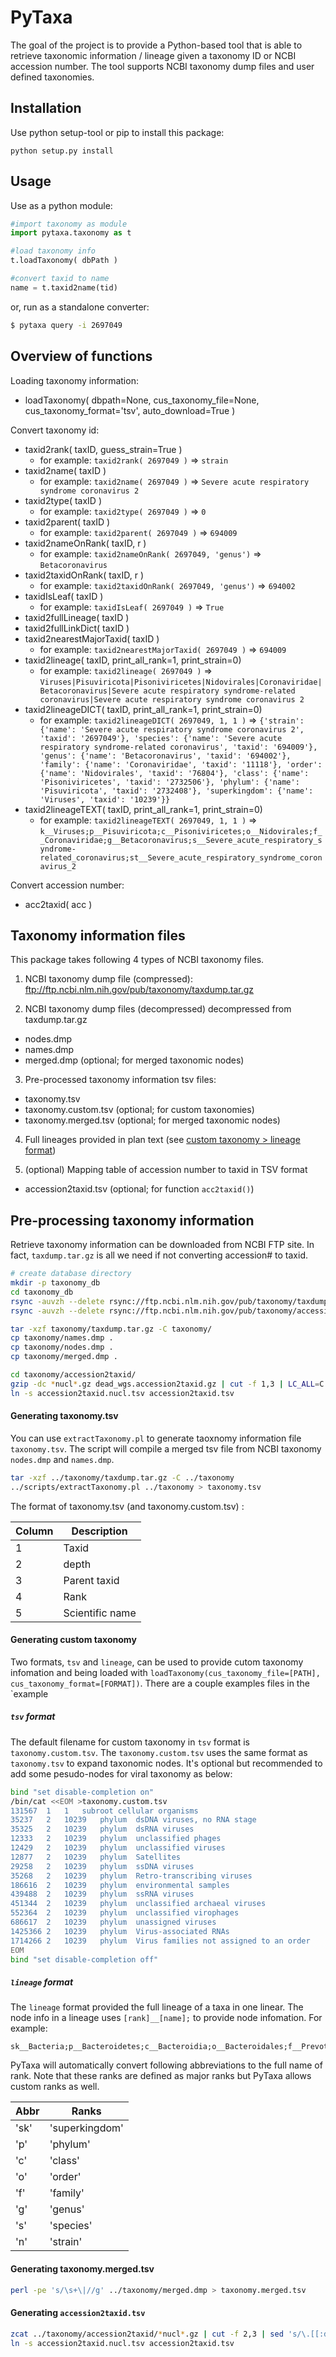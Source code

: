 # PyTaxa

The goal of the project is to provide a Python-based tool that is able to retrieve taxonomic information / lineage given a taxonomy ID or NCBI accession number. The tool supports NCBI taxonomy dump files and user defined taxonomies.

## Installation

Use python setup-tool or pip to install this package:
```
python setup.py install
```

## Usage

Use as a python module:

```python
#import taxonomy as module
import pytaxa.taxonomy as t

#load taxonomy info
t.loadTaxonomy( dbPath )

#convert taxid to name
name = t.taxid2name(tid)
```

or, run as a standalone converter:

```sh
$ pytaxa query -i 2697049
```

## Overview of functions

Loading taxonomy information:

- loadTaxonomy( dbpath=None, cus_taxonomy_file=None, cus_taxonomy_format='tsv', auto_download=True )

Convert taxonomy id:

- taxid2rank( taxID, guess_strain=True )
    - for example: `taxid2rank( 2697049 )` => `strain`
- taxid2name( taxID )
    - for example: `taxid2name( 2697049 )` => `Severe acute respiratory syndrome coronavirus 2`
- taxid2type( taxID )
    - for example: `taxid2type( 2697049 )` => `0`
- taxid2parent( taxID )
    - for example: `taxid2parent( 2697049 )` => `694009`
- taxid2nameOnRank( taxID, r )
    - for example: `taxid2nameOnRank( 2697049, 'genus')` => `Betacoronavirus`
- taxid2taxidOnRank( taxID, r )
    - for example: `taxid2taxidOnRank( 2697049, 'genus')` => `694002`
- taxidIsLeaf( taxID )
    - for example: `taxidIsLeaf( 2697049 )` => `True`
- taxid2fullLineage( taxID )
- taxid2fullLinkDict( taxID )
- taxid2nearestMajorTaxid( taxID )
    - for example: `taxid2nearestMajorTaxid( 2697049 )` => `694009`
- taxid2lineage( taxID, print_all_rank=1, print_strain=0)
    - for example: `taxid2lineage( 2697049 )` => `Viruses|Pisuviricota|Pisoniviricetes|Nidovirales|Coronaviridae|Betacoronavirus|Severe acute respiratory syndrome-related coronavirus|Severe acute respiratory syndrome coronavirus 2`
- taxid2lineageDICT( taxID, print_all_rank=1, print_strain=0)
    - for example: `taxid2lineageDICT( 2697049, 1, 1 )` => `{'strain': {'name': 'Severe acute respiratory syndrome coronavirus 2', 'taxid': '2697049'}, 'species': {'name': 'Severe acute respiratory syndrome-related coronavirus', 'taxid': '694009'}, 'genus': {'name': 'Betacoronavirus', 'taxid': '694002'}, 'family': {'name': 'Coronaviridae', 'taxid': '11118'}, 'order': {'name': 'Nidovirales', 'taxid': '76804'}, 'class': {'name': 'Pisoniviricetes', 'taxid': '2732506'}, 'phylum': {'name': 'Pisuviricota', 'taxid': '2732408'}, 'superkingdom': {'name': 'Viruses', 'taxid': '10239'}}`
- taxid2lineageTEXT( taxID, print_all_rank=1, print_strain=0)
    - for example: `taxid2lineageTEXT( 2697049, 1, 1 )` => `k__Viruses;p__Pisuviricota;c__Pisoniviricetes;o__Nidovirales;f__Coronaviridae;g__Betacoronavirus;s__Severe_acute_respiratory_syndrome-related_coronavirus;st__Severe_acute_respiratory_syndrome_coronavirus_2`

Convert accession number:

- acc2taxid( acc )


## Taxonomy information files

This package takes following 4 types of NCBI taxonomy files.

1. NCBI taxonomy dump file (compressed):
ftp://ftp.ncbi.nlm.nih.gov/pub/taxonomy/taxdump.tar.gz

2. NCBI taxonomy dump files (decompressed)
decompressed from taxdump.tar.gz
- nodes.dmp
- names.dmp
- merged.dmp (optional; for merged taxonomic nodes)

3. Pre-processed taxonomy information tsv files:
- taxonomy.tsv
- taxonomy.custom.tsv (optional; for custom taxonomies)
- taxonomy.merged.tsv (optional; for merged taxonomic nodes)

4. Full lineages provided in plan text (see [custom taxonomy > lineage format](#lineage_format))

5. (optional) Mapping table of accession number to taxid in TSV format
- accession2taxid.tsv (optional; for function `acc2taxid()`)


## Pre-processing taxonomy information

Retrieve taxonomy information can be downloaded from NCBI FTP site. In fact, `taxdump.tar.gz` is all we need if not converting accession# to taxid.

```sh
# create database directory
mkdir -p taxonomy_db
cd taxonomy_db
rsync -auvzh --delete rsync://ftp.ncbi.nlm.nih.gov/pub/taxonomy/taxdump.tar.gz taxonomy/
rsync -auvzh --delete rsync://ftp.ncbi.nlm.nih.gov/pub/taxonomy/accession2taxid taxonomy/

tar -xzf taxonomy/taxdump.tar.gz -C taxonomy/
cp taxonomy/names.dmp .
cp taxonomy/nodes.dmp .
cp taxonomy/merged.dmp .

cd taxonomy/accession2taxid/
gzip -dc *nucl*.gz dead_wgs.accession2taxid.gz | cut -f 1,3 | LC_ALL=C sort -T . > ../../accession2taxid.nucl.tsv
ln -s accession2taxid.nucl.tsv accession2taxid.tsv
```

#### Generating taxonomy.tsv

You can use `extractTaxonomy.pl` to generate taoxnomy information file `taxonomy.tsv`. The script will compile a merged tsv file from NCBI taxonomy `nodes.dmp` and `names.dmp`.

```sh
tar -xzf ../taxonomy/taxdump.tar.gz -C ../taxonomy
../scripts/extractTaxonomy.pl ../taxonomy > taxonomy.tsv
```
The format of taxonomy.tsv (and taxonomy.custom.tsv) :

| Column | Description     | 
|--------|-----------------| 
| 1      | Taxid           | 
| 2      | depth           | 
| 3      | Parent taxid    | 
| 4      | Rank            | 
| 5      | Scientific name | 

#### Generating custom taxonomy

Two formats, `tsv` and `lineage`, can be used to provide cutom taxonomy infomation and being loaded with `loadTaxonomy(cus_taxonomy_file=[PATH], cus_taxonomy_format=[FORMAT])`. There are a couple examples files in the `example

##### `tsv` format

The default filename for custom taxonomy in `tsv` format is `taxonomy.custom.tsv`. The `taxonomy.custom.tsv` uses the same format as `taxonomy.tsv` to expand taxonomic nodes. It's optional but recommended to add some pesudo-nodes for viral taxonomy as below:

```sh
bind "set disable-completion on"
/bin/cat <<EOM >taxonomy.custom.tsv
131567	1	1	subroot	cellular organisms
35237	2	10239	phylum	dsDNA viruses, no RNA stage
35325	2	10239	phylum	dsRNA viruses
12333	2	10239	phylum	unclassified phages
12429	2	10239	phylum	unclassified viruses
12877	2	10239	phylum	Satellites
29258	2	10239	phylum	ssDNA viruses
35268	2	10239	phylum	Retro-transcribing viruses
186616	2	10239	phylum	environmental samples
439488	2	10239	phylum	ssRNA viruses
451344	2	10239	phylum	unclassified archaeal viruses
552364	2	10239	phylum	unclassified virophages
686617	2	10239	phylum	unassigned viruses
1425366	2	10239	phylum	Virus-associated RNAs
1714266	2	10239	phylum	Virus families not assigned to an order
EOM
bind "set disable-completion off"
```

##### `lineage` format <a name="lineage_format"></a>

The `lineage` format provided the full lineage of a taxa in one linear. The node info in a lineage uses `[rank]__[name];` to provide node infomation. For example:

```
sk__Bacteria;p__Bacteroidetes;c__Bacteroidia;o__Bacteroidales;f__Prevotellaceae;g__Massiliprevotella;s__Massiliprevotella_massiliensis
```

PyTaxa will automatically convert following abbreviations to the full name of rank. Note that these ranks are defined as major ranks but PyTaxa allows custom ranks as well.

| Abbr   | Ranks           | 
|--------|-----------------| 
|  'sk'  |  'superkingdom' |
|  'p'   |  'phylum'       |
|  'c'   |  'class'        |
|  'o'   |  'order'        |
|  'f'   |  'family'       |
|  'g'   |  'genus'        |
|  's'   |  'species'      |
|  'n'   |  'strain'       |

#### Generating taxonomy.merged.tsv

```sh
perl -pe 's/\s+\|//g' ../taxonomy/merged.dmp > taxonomy.merged.tsv
```

#### Generating `accession2taxid.tsv`

```sh
zcat ../taxonomy/accession2taxid/*nucl*.gz | cut -f 2,3 | sed 's/\.[[:digit:]]*//' | LC_ALL=C sort > accession2taxid.nucl.tsv
ln -s accession2taxid.nucl.tsv accession2taxid.tsv
```
